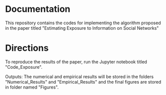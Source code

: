 # Documentation

This repository contains the codes for implementing the algorithm proposed in the paper titled "Estimating Exposure to Information on Social Networks"

# Directions
To reproduce the results of the paper, run the Jupyter notebook titled "Code_Exposure".

Outputs: The numerical and empirical results will be stored in the folders "Numerical_Results" and "Empirical_Results" and the final figures are stored in folder named "Figures".

